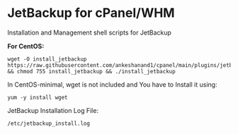 # JetBackup for cPanel/WHM
Installation and Management shell scripts for JetBackup

**For CentOS:**
```
wget -O install_jetbackup https://raw.githubusercontent.com/ankeshanand1/cpanel/main/plugins/jetbackup/install_centos && chmod 755 install_jetbackup && ./install_jetbackup
```
In CentOS-minimal, wget is not included and You have to Install it using:
```
yum -y install wget
```
JetBackup Installation Log File:
```
/etc/jetbackup_install.log
```
